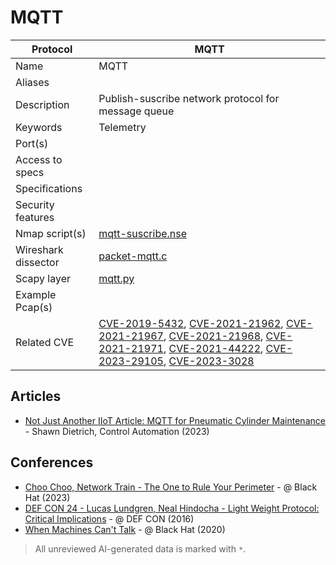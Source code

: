 # MQTT

| Protocol | MQTT |
|---|---|
| Name | MQTT |
| Aliases |  |
| Description | Publish-suscribe network protocol for message queue |
| Keywords | Telemetry |
| Port(s) |  |
| Access to specs |  |
| Specifications |  |
| Security features |  |
| Nmap script(s) | [mqtt-suscribe.nse](https://nmap.org/nsedoc/scripts/mqtt-subscribe.html) |
| Wireshark dissector | [packet-mqtt.c](https://github.com/wireshark/wireshark/blob/master/epan/dissectors/packet-mqtt.c) |
| Scapy layer | [mqtt.py](https://github.com/secdev/scapy/blob/master/scapy/contrib/mqtt.py) |
| Example Pcap(s) |  |
| Related CVE | [CVE-2019-5432](https://nvd.nist.gov/vuln/detail/CVE-2019-5432), [CVE-2021-21962](https://nvd.nist.gov/vuln/detail/CVE-2021-21962), [CVE-2021-21967](https://nvd.nist.gov/vuln/detail/CVE-2021-21967), [CVE-2021-21968](https://nvd.nist.gov/vuln/detail/CVE-2021-21968), [CVE-2021-21971](https://nvd.nist.gov/vuln/detail/CVE-2021-21971), [CVE-2021-44222](https://nvd.nist.gov/vuln/detail/CVE-2021-44222), [CVE-2023-29105](https://nvd.nist.gov/vuln/detail/CVE-2023-29105), [CVE-2023-3028](https://nvd.nist.gov/vuln/detail/CVE-2023-3028) |

## Articles
- [Not Just Another IIoT Article: MQTT for Pneumatic Cylinder Maintenance](https://control.com/technical-articles/not-just-another-iiot-article-mqtt-for-pneumatic-cylinder-maintenance/) - Shawn Dietrich, Control Automation (2023)
## Conferences
- [Choo Choo, Network Train - The One to Rule Your Perimeter](https://www.youtube.com/watch?v=RpXoVwCSHA0) - @ Black Hat (2023)
- [DEF CON 24 - Lucas Lundgren, Neal Hindocha - Light Weight Protocol: Critical Implications](https://www.youtube.com/watch?v=o7qDVZr0t2c) - @ DEF CON (2016)
- [When Machines Can&#39;t Talk](https://www.youtube.com/watch?v=X3fUNWRgeao) - @ Black Hat (2020)

> All unreviewed AI-generated data is marked with `*`.
